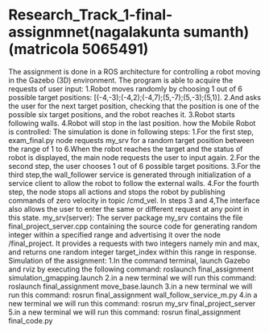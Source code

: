 
# Research_Track_1-final-assignmnet(nagalakunta sumanth) (matricola 5065491)



The assignment is done in a ROS architecture for controlling a robot moving in the Gazebo (3D) environment.
The program is able to acquire the requests of user input:
1.Robot moves randomly by choosing 1 out of 6 possible target positions: [(-4,-3);(-4,2);(-4,7);(5,-7);(5,-3);(5,1)].
2.And asks the user for the next target position, checking that the position is one of the possible six target positions, and the robot reaches it.
3.Robot starts following walls.
4.Robot will stop in the last position.
how the Mobile Robot is controlled:
The simulation is done in following steps:
1.For the first step, exam_final.py node requests my_srv for a random target position between the range of 1 to 6.When the robot reaches the target and the status of robot is displayed, the main node requests the user to input again.
2.For the second step, the user chooses 1 out of 6 possible target positions.
3.For the third step,the wall_follower service is generated through initialization of a service client to allow the robot to follow the external walls.
4.For the fourth step, the node stops all actions and stops the robot by publishing commands of zero velocity in topic /cmd_vel.
In steps 3 and 4,The interface also allows the user to enter the same or different request at any point in this state.
my_srv(server):
The server package my_srv contains the file final_project_server.cpp containing the source code for generating random integer within a specified range and advertising it over the node /final_project. It provides a requests with two integers namely min and max, and returns one random integer target_index within this range in response.
Simulation of the assignment:
1.In the command terminal, launch Gazebo and rviz by executing the following command:
roslaunch final_assignment simulation_gmapping.launch
2.in a new terminal we will run this command:
roslaunch final_assignment move_base.launch
3.in a new terminal we will run this command:
rosrun final_assignment wall_follow_service_m.py
4.in a new terminal we will run this command:
rosrun my_srv final_project_server
5.in a new terminal we will run this command:
rosrun final_assignment final_code.py









